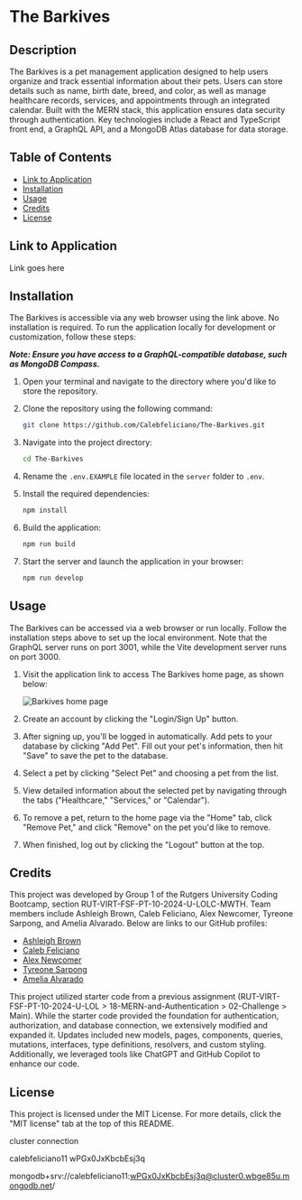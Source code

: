 # The Barkives

## Description

The Barkives is a pet management application designed to help users organize and track essential information about their pets. Users can store details such as name, birth date, breed, and color, as well as manage healthcare records, services, and appointments through an integrated calendar. Built with the MERN stack, this application ensures data security through authentication. Key technologies include a React and TypeScript front end, a GraphQL API, and a MongoDB Atlas database for data storage.

## Table of Contents

- [Link to Application](#link-to-application)
- [Installation](#installation)
- [Usage](#usage)
- [Credits](#credits)
- [License](#license)

## Link to Application

Link goes here

## Installation

The Barkives is accessible via any web browser using the link above. No installation is required. To run the application locally for development or customization, follow these steps:

**_Note: Ensure you have access to a GraphQL-compatible database, such as MongoDB Compass._**

1. Open your terminal and navigate to the directory where you'd like to store the repository.

2. Clone the repository using the following command:

   ```sh
   git clone https://github.com/Calebfeliciano/The-Barkives.git
   ```

3. Navigate into the project directory:

   ```sh
   cd The-Barkives
   ```

4. Rename the `.env.EXAMPLE` file located in the `server` folder to `.env`.

5. Install the required dependencies:

   ```sh
   npm install
   ```

6. Build the application:

   ```sh
   npm run build
   ```

7. Start the server and launch the application in your browser:

   ```sh
   npm run develop
   ```

## Usage

The Barkives can be accessed via a web browser or run locally. Follow the installation steps above to set up the local environment. Note that the GraphQL server runs on port 3001, while the Vite development server runs on port 3000.

1. Visit the application link to access The Barkives home page, as shown below:

   ![Barkives home page](./assets/home.png)

2. Create an account by clicking the "Login/Sign Up" button.

3. After signing up, you'll be logged in automatically. Add pets to your database by clicking "Add Pet". Fill out your pet's information, then hit "Save" to save the pet to the database.

4. Select a pet by clicking "Select Pet" and choosing a pet from the list.

5. View detailed information about the selected pet by navigating through the tabs ("Healthcare," "Services," or "Calendar").

6. To remove a pet, return to the home page via the "Home" tab, click "Remove Pet," and click "Remove" on the pet you'd like to remove.

7. When finished, log out by clicking the "Logout" button at the top.

## Credits

This project was developed by Group 1 of the Rutgers University Coding Bootcamp, section RUT-VIRT-FSF-PT-10-2024-U-LOLC-MWTH. Team members include Ashleigh Brown, Caleb Feliciano, Alex Newcomer, Tyreone Sarpong, and Amelia Alvarado. Below are links to our GitHub profiles:

- [Ashleigh Brown](https://github.com/AshB88)
- [Caleb Feliciano](https://github.com/Calebfeliciano)
- [Alex Newcomer](https://github.com/AlexMNewcomer)
- [Tyreone Sarpong](https://github.com/Tyreone58)
- [Amelia Alvarado](https://github.com/amelia1105)

This project utilized starter code from a previous assignment (RUT-VIRT-FSF-PT-10-2024-U-LOL > 18-MERN-and-Authentication > 02-Challenge > Main). While the starter code provided the foundation for authentication, authorization, and database connection, we extensively modified and expanded it. Updates included new models, pages, components, queries, mutations, interfaces, type definitions, resolvers, and custom styling. Additionally, we leveraged tools like ChatGPT and GitHub Copilot to enhance our code.

## License

This project is licensed under the MIT License. For more details, click the "MIT license" tab at the top of this README.



cluster connection


calebfeliciano11
wPGx0JxKbcbEsj3q

mongodb+srv://calebfeliciano11:wPGx0JxKbcbEsj3q@cluster0.wbge85u.mongodb.net/